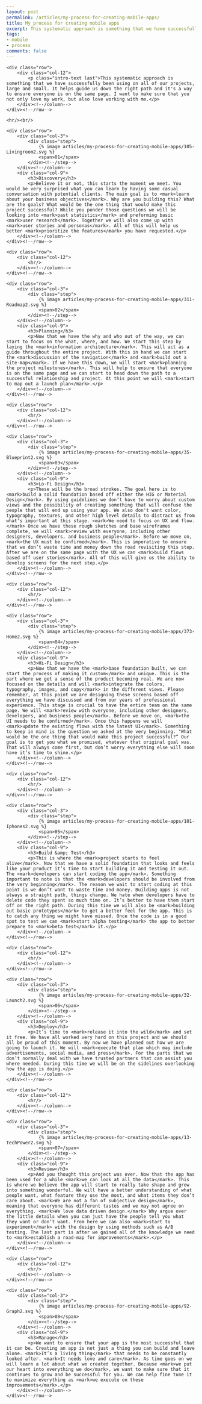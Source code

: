 ```yaml
---
layout: post
permalink: /articles/my-process-for-creating-mobile-apps/
title: My process for creating mobile apps
excerpt: This systematic approach is something that we have successfully been using on all of our projects, large and small. It helps guide us down the right path and it's a way to ensure everyone is on the same page.
tags:
- mobile
- process
comments: false
---
```


<section id="process">

	<div class="row">
		<div class="col-12">
			<p class="intro-text last">This systematic approach is something that we have successfully been using on all of our projects, large and small. It helps guide us down the right path and it's a way to ensure everyone is on the same page. I want to make sure that you not only love my work, but also love working with me.</p>
		</div><!--/column-->
	</div><!--/row-->

	<hr/><br/>

	<div class="row">
		<div class="col-3">
			<div class="step">
				{% image articles/my-process-for-creating-mobile-apps/105-Livingroom2.svg %}
				<span>01</span>
			</div><!--/step-->
		</div><!--/column-->
		<div class="col-9">
			<h3>Discovery</h3>
			<p>Believe it or not, this starts the moment we meet. You would be very surprised what you can learn by having some casual conversation with potential clients. The main goal is to <mark>learn about your business objectives</mark>. Why are you building this? What are the goals? What would be the one thing that would make this project successful? While you ponder those questions we will be looking into <mark>past statistics</mark> and preforming basic <mark>user research</mark>. Together we will also come up with <mark>user stories and personas</mark>. All of this will help us better <mark>prioritize the features</mark> you have requested.</p>
		</div><!--/column-->
	</div><!--/row-->

	<div class="row">
		<div class="col-12">
			<hr/>
		</div><!--/column-->
	</div><!--/row-->

	<div class="row">
		<div class="col-3">
			<div class="step">
				{% image articles/my-process-for-creating-mobile-apps/311-Roadmap2.svg %}
				<span>02</span>
			</div><!--/step-->
		</div><!--/column-->
		<div class="col-9">
			<h3>Planning</h3>
			<p>Now that we have the why and who out of the way, we can start to focus on the what, where, and how. We start this step by laying the <mark>information architecture</mark>. This will act as a guide throughout the entire project. With this in hand we can start the <mark>discussion of the navigation</mark> and <mark>build out a site-map</mark>. If we have this down, we will start <mark>planning the project milestones</mark>. This will help to ensure that everyone is on the same page and we can start to head down the path to a successful relationship and project. At this point we will <mark>start to map out a launch plan</mark>.</p>
		</div><!--/column-->
	</div><!--/row-->

	<div class="row">
		<div class="col-12">
			<hr/>
		</div><!--/column-->
	</div><!--/row-->

	<div class="row">
		<div class="col-3">
			<div class="step">
				{% image articles/my-process-for-creating-mobile-apps/35-Blueprint2.svg %}
				<span>03</span>
			</div><!--/step-->
		</div><!--/column-->
		<div class="col-9">
			<h3>Lo-Fi Design</h3>
			<p>These will be the broad strokes. The goal here is to <mark>build a solid foundation based off either the HIG or Material Design</mark>. By using guidelines we don’t have to worry about custom views and the possibility of creating something that will confuse the people that will end up using your app. We also don't want color, typography, textures, and other high level details to distract us from what's important at this stage. <mark>We need to focus on UX and flow.</mark> Once we have these rough sketches and base wireframes complete, we will <mark>review with everyone, including other designers, developers, and business people</mark>. Before we move on, <mark>the UX must be confirmed</mark>. This is imperative to ensure that we don’t waste time and money down the road revisiting this step. After we are on the same page with the UX we can <mark>build flows based off user stories</mark>. All of this will give us the ability to develop screens for the next step.</p>
		</div><!--/column-->
	</div><!--/row-->

	<div class="row">
		<div class="col-12">
			<hr/>
		</div><!--/column-->
	</div><!--/row-->

	<div class="row">
		<div class="col-3">
			<div class="step">
				{% image articles/my-process-for-creating-mobile-apps/373-Home2.svg %}
				<span>04</span>
			</div><!--/step-->
		</div><!--/column-->
		<div class="col-9">
			<h3>Hi-Fi Design</h3>
			<p>Now that we have the <mark>base foundation built, we can start the process of making it custom</mark> and unique. This is the part where we get a sense of the product becoming real. We are now focused on the details and will <mark>integrate the colors, typography, images, and copy</mark> in the different views. Please remember, at this point we are designing these screens based off everything we have discussed and from our years of professional experience. This stage is crucial to have the entire team on the same page. We will <mark>review with everyone, including other designers, developers, and business people</mark>. Before we move on, <mark>the UI needs to be confirmed</mark>. Once this happens we will <mark>update the existing flows with the latest UI</mark>. Something to keep in mind is the question we asked at the very beginning. "What would be the one thing that would make this project successful?” Our goal is to get you what we promised, whatever that original goal was. That will always come first, but don’t worry everything else will soon have it’s time to shine.</p>
		</div><!--/column-->
	</div><!--/row-->

	<div class="row">
		<div class="col-12">
			<hr/>
		</div><!--/column-->
	</div><!--/row-->

	<div class="row">
		<div class="col-3">
			<div class="step">
				{% image articles/my-process-for-creating-mobile-apps/101-Iphones2.svg %}
				<span>05</span>
			</div><!--/step-->
		</div><!--/column-->
		<div class="col-9">
			<h3>Build &amp; Test</h3>
			<p>This is where the <mark>project starts to feel alive</mark>. Now that we have a solid foundation that looks and feels like your product it’s time to start building it and testing it out. The <mark>developers can start coding the app</mark>. Something important to note is that the <mark>developers should be involved from the very beginning</mark>. The reason we wait to start coding at this point is we don’t want to waste time and money. Building apps is not always a straight path, things change. We hate when developers have to delete code they spent so much time on. It’s better to have them start off on the right path. During this time we will also be <mark>building out basic prototypes</mark> to get a better feel for the app. This is to catch any thing we might have missed. Once the code is in a good spot to test we can <mark>start alpha testing</mark> the app to better prepare to <mark>beta test</mark> it.</p>
		</div><!--/column-->
	</div><!--/row-->

	<div class="row">
		<div class="col-12">
			<hr/>
		</div><!--/column-->
	</div><!--/row-->

	<div class="row">
		<div class="col-3">
			<div class="step">
				{% image articles/my-process-for-creating-mobile-apps/32-Launch2.svg %}
				<span>06</span>
			</div><!--/step-->
		</div><!--/column-->
		<div class="col-9">
			<h3>Deploy</h3>
			<p>It’s time to <mark>release it into the wild</mark> and set it free. We have all worked very hard on this project and we should all be proud of this moment. By now we have planned out how we are going to launch it. We will <mark>execute that plan which may include advertisements, social media, and press</mark>. For the parts that we don’t normally deal with we have trusted partners that can assist you where needed. During this time we will be on the sidelines overlooking how the app is doing.</p>
		</div><!--/column-->
	</div><!--/row-->

	<div class="row">
		<div class="col-12">
			<hr/>
		</div><!--/column-->
	</div><!--/row-->

	<div class="row">
		<div class="col-3">
			<div class="step">
				{% image articles/my-process-for-creating-mobile-apps/13-TechPower2.svg %}
				<span>07</span>
			</div><!--/step-->
		</div><!--/column-->
		<div class="col-9">
			<h3>Review</h3>
			<p>And you thought this project was over. Now that the app has been used for a while <mark>we can look at all the data</mark>. This is where we believe the app will start to really take shape and grow into something wonderful. We will have a better understanding of what people want, what feature they use the most, and what items they don’t care about. <mark>We are not a fan of subjective design</mark>, meaning that everyone has different tastes and we may not agree on everything. <mark>We love data driven design.</mark> Why argue over the little details when you can just have the people tell you what they want or don’t want. From here we can also <mark>start to experiment</mark> with the design by using methods such as A/B testing. The last part is after we gained all of the knowledge we need to <mark>establish a road-map for improvements</mark>.</p>
		</div><!--/column-->
	</div><!--/row-->

	<div class="row">
		<div class="col-12">
			<hr/>
		</div><!--/column-->
	</div><!--/row-->

	<div class="row">
		<div class="col-3">
			<div class="step">
				{% image articles/my-process-for-creating-mobile-apps/92-Graph2.svg %}
				<span>08</span>
			</div><!--/step-->
		</div><!--/column-->
		<div class="col-9">
			<h3>Manage</h3>
			<p>We want to ensure that your app is the most successful that it can be. Creating an app is not just a thing you can build and leave alone. <mark>It’s a living thing</mark> that needs to be constantly looked after. <mark>It needs love and care</mark>. As time goes on we will learn a lot about what we created together. Because <mark>we put our heart into everything we do</mark>, we want to make sure that it continues to grow and be successful for you. We can help fine tune it to maximize everything as <mark>we execute on these improvements</mark>.</p>
		</div><!--/column-->
	</div><!--/row-->

</section>
